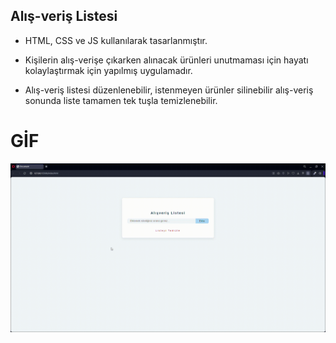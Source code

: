 ## Alış-veriş Listesi

- HTML, CSS ve JS kullanılarak tasarlanmıştır.

- Kişilerin alış-verişe çıkarken alınacak ürünleri unutmaması için hayatı kolaylaştırmak için yapılmış uygulamadır.

- Alış-veriş listesi düzenlenebilir, istenmeyen ürünler silinebilir alış-veriş sonunda liste tamamen tek tuşla temizlenebilir.

# GİF

<img src="Alış-veriş Listesi.gif">
